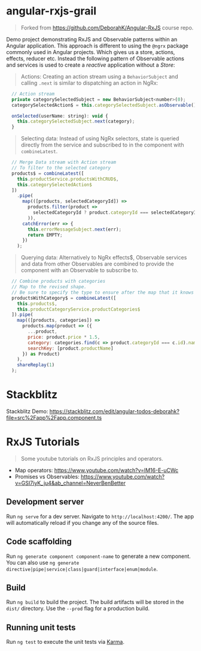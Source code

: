 # angular-rxjs-grail

>Forked from https://github.com/DeborahK/Angular-RxJS course repo.

Demo project demonstrating RxJS and Observable patterns within an Angular application. This approach is different to using the `@ngrx` package commonly used in Angular projects. Which gives us a store, actions, effects, reducer etc. Instead the following pattern of Observable actions and services is used to create a _reactive_ application without a _Store_:

> Actions: Creating an action stream using a `BehaviorSubject` and calling `.next` is similar to dispatching an action in NgRx:

```JavaScript
  // Action stream
  private categorySelectedSubject = new BehaviorSubject<number>(0);
  categorySelectedAction$ = this.categorySelectedSubject.asObservable();

  onSelected(userName: string): void {
    this.categorySelectedSubject.next(category);
  }

```

> Selecting data: Instead of using NgRx selectors, state is queried directly from the service and subscribed to in the component with `combineLatest`. 


```JavaScript
  // Merge Data stream with Action stream
  // To filter to the selected category
  products$ = combineLatest([
    this.productService.productsWithCRUD$,
    this.categorySelectedAction$
  ])
    .pipe(
      map(([products, selectedCategoryId]) =>
        products.filter(product =>
          selectedCategoryId ? product.categoryId === selectedCategoryId : true
        )),
      catchError(err => {
        this.errorMessageSubject.next(err);
        return EMPTY;
      })
    );

```


> Querying data: Alternatively to NgRx effects$, Observable services and data from other Observables
are combined to provide the component with an Observable to subscribe to.

```JavaScript
  // Combine products with categories
  // Map to the revised shape.
  // Be sure to specify the type to ensure after the map that it knows the correct type
  productsWithCategory$ = combineLatest([
    this.products$,
    this.productCategoryService.productCategories$
  ]).pipe(
    map(([products, categories]) =>
      products.map(product => ({
        ...product,
        price: product.price * 1.5,
        category: categories.find(c => product.categoryId === c.id).name,
        searchKey: [product.productName]
      }) as Product)
    ),
    shareReplay(1)
  );

```




# Stackblitz
Stackblitz Demo: https://stackblitz.com/edit/angular-todos-deborahk?file=src%2Fapp%2Fapp.component.ts

# RxJS Tutorials
> Some youtube tutorials on RxJS principles and operators.

 - Map operators: https://www.youtube.com/watch?v=lM16-E-uCWc
 - Promises vs Observables: https://www.youtube.com/watch?v=GSI7iyK_ju4&ab_channel=NeverBenBetter


## Development server

Run `ng serve` for a dev server. Navigate to `http://localhost:4200/`. The app will automatically reload if you change any of the source files.

## Code scaffolding

Run `ng generate component component-name` to generate a new component. You can also use `ng generate directive|pipe|service|class|guard|interface|enum|module`.

## Build

Run `ng build` to build the project. The build artifacts will be stored in the `dist/` directory. Use the `--prod` flag for a production build.

## Running unit tests

Run `ng test` to execute the unit tests via [Karma](https://karma-runner.github.io).




